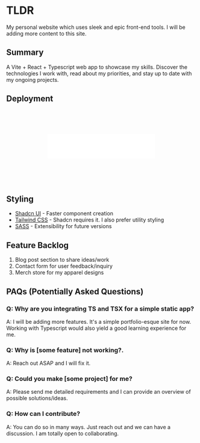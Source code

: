 # TLDR
My personal website which uses sleek and epic front-end tools. I will be adding more content to this site.

## Summary
A Vite + React + Typescript web app to showcase my skills. Discover the technologies I work with, read about my priorities, and stay up to date with my ongoing projects.

## Deployment
<div style="text-align: center; padding: 4rem">
<a href="https://vercel.com/">
<img src="./public/vercel-logotype-light.svg" alt="Vercel Logo" height="64">
</a>
</div>

## Styling
- [Shadcn UI](https://ui.shadcn.com/) - Faster component creation
- [Tailwind CSS](https://tailwindcss.com/) - Shadcn requires it. I also prefer utility styling
- [SASS](https://sass-lang.com/documentation/syntax/) - Extensibility for future versions

## Feature Backlog
1. Blog post section to share ideas/work
2. Contact form for user feedback/inquiry
3. Merch store for my apparel designs

## PAQs (Potentially Asked Questions)
### Q: Why are you integrating TS and TSX for a simple static app?
A: I will be adding more features. It's a simple portfolio-esque site for now. Working with Typescript would also yield a good learning experience for me.

### Q: Why is [some feature] not working?.
A: Reach out ASAP and I will fix it.

### Q: Could you make [some project] for me?
A: Please send me detailed requirements and I can provide an overview of possible solutions/ideas.

### Q: How can I contribute?
A: You can do so in many ways. Just reach out and we can have a discussion. I am totally open to collaborating.